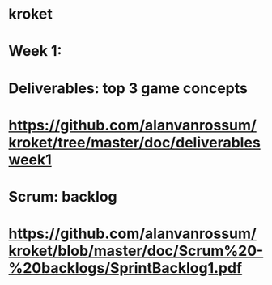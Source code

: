 # kroket
# Week 1: 
#	Deliverables: top 3 game concepts
# 		https://github.com/alanvanrossum/kroket/tree/master/doc/deliverablesweek1
# 	Scrum: backlog
#		https://github.com/alanvanrossum/kroket/blob/master/doc/Scrum%20-%20backlogs/SprintBacklog1.pdf